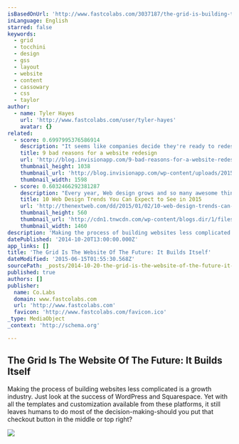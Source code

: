```yaml
---
isBasedOnUrl: 'http://www.fastcolabs.com/3037187/the-grid-is-building-the-website-of-the-future-it-designs-itself'
inLanguage: English
starred: false
keywords:
  - grid
  - tocchini
  - design
  - gss
  - layout
  - website
  - content
  - cassowary
  - css
  - taylor
author:
  - name: Tyler Hayes
    url: 'http://www.fastcolabs.com/user/tyler-hayes'
    avatar: {}
related:
  - score: 0.6997995376586914
    description: "It seems like companies decide they're ready to redesign their website every 2 years or so. But it's a lot of work! You have to gather a team, find an agency, identify stakeholders, write personas ... You get the point. Nevertheless, every 2 years or so, we labor and labor to redesign and launch a website."
    title: 9 bad reasons for a website redesign
    url: 'http://blog.invisionapp.com/9-bad-reasons-for-a-website-redesign/'
    thumbnail_height: 1038
    thumbnail_url: 'http://blog.invisionapp.com/wp-content/uploads/2015/01/trendy.png'
    thumbnail_width: 1598
  - score: 0.6032466292381287
    description: "Every year, Web design grows and so many awesome things are being published daily. I can only imagine that the best is yet to come in 2015, including many of the trends we predicted for 2014. While many of those trends will still be around in 2015 (and probably 2016), it's time to see what new trends are likely to emerge in 2015."
    title: 10 Web Design Trends You Can Expect to See in 2015
    url: 'http://thenextweb.com/dd/2015/01/02/10-web-design-trends-can-expect-see-2015/'
    thumbnail_height: 560
    thumbnail_url: 'http://cdn1.tnwcdn.com/wp-content/blogs.dir/1/files/2014/12/webdesign.jpg'
    thumbnail_width: 1460
description: 'Making the process of building websites less complicated is a growth industry. Just look at the success of WordPress and Squarespace. Yet with all the templates and customization available from these platforms, it still leaves humans to do most of the decision-making-should you put that checkout button in the middle or top right?'
datePublished: '2014-10-20T13:00:00.000Z'
app_links: []
title: 'The Grid Is The Website Of The Future: It Builds Itself'
dateModified: '2015-06-15T01:55:30.568Z'
sourcePath: _posts/2014-10-20-the-grid-is-the-website-of-the-future-it-builds-itself.md
published: true
authors: []
publisher:
  name: Co.Labs
  domain: www.fastcolabs.com
  url: 'http://www.fastcolabs.com'
  favicon: 'http://www.fastcolabs.com/favicon.ico'
_type: MediaObject
_context: 'http://schema.org'

---
```

<article style=""><h1>The Grid Is The Website Of The Future: It Builds Itself</h1><p>Making the process of building websites less complicated is a growth industry. Just look at the success of WordPress and Squarespace. Yet with all the templates and customization available from these platforms, it still leaves humans to do most of the decision-making-should you put that checkout button in the middle or top right?</p><img src="http://g.fastcompany.net/multisite_files/fastcompany/imagecache/1280/poster/2014/10/3037187-poster-p-2-the-grid-is-building-the-website-of-the-future-it-designs-itself.jpg" /></article>